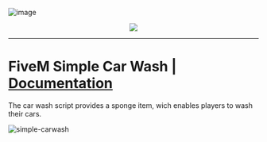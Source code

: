 ![image](https://media.discordapp.net/attachments/985134187600297986/1154892454550585374/trusted-banner.png?width=1440&height=465)
<p align="center">
    <a href="https://discord.gg/hmmM89nCdX">
        <img src="https://img.shields.io/discord/1068573047172374634?style=for-the-badge&logo=discord&labelColor=7289da&logoColor=white&color=2c2f33&label=Discord"/>
    </a>
</p>

---

# FiveM Simple Car Wash | [Documentation](http://localhost:3000/fivem/simple-car-wash)

The car wash script provides a sponge item, wich enables players to wash their cars.

![simple-carwash](https://github.com/Trusted-Studios/ts_esx-CarWash/assets/79488475/404cb177-b34a-460a-81a9-09f425bc0978)
